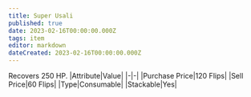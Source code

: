 ```yaml
---
title: Super Usali
published: true
date: 2023-02-16T00:00:00.000Z
tags: item
editor: markdown
dateCreated: 2023-02-16T00:00:00.000Z
---
```


Recovers 250 HP.
|Attribute|Value|
|-|-|
|Purchase Price|120 Flips|
|Sell Price|60 Flips|
|Type|Consumable|
|Stackable|Yes|

